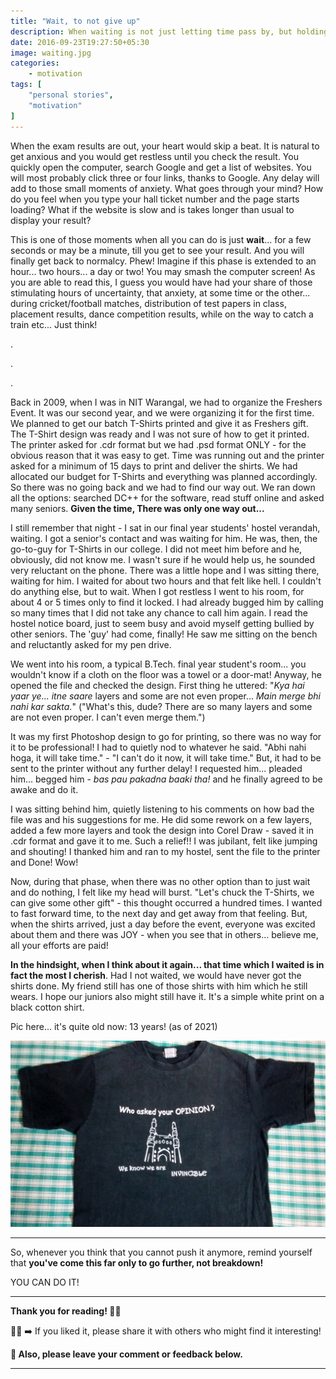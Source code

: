 ```yaml
---
title: "Wait, to not give up"
description: When waiting is not just letting time pass by, but holding on to it
date: 2016-09-23T19:27:50+05:30
image: waiting.jpg
categories:
    - motivation
tags: [
    "personal stories",
    "motivation"
]
---
```


When the exam results are out, your heart would skip a beat. It is natural to get anxious and you would get restless until you check the result. You quickly open the computer, search Google and get a list of websites. You will most probably click three or four links, thanks to Google. Any delay will add to those small moments of anxiety. What goes through your mind?  How do you feel when you type your hall ticket number and the page starts loading? What if the website is slow and is takes longer than usual to display your result?

This is one of those moments when all you can do is just **wait**... for a few seconds or may be a minute, till you get to see your result. And you will finally get back to normalcy. Phew! Imagine if this phase is extended to an hour... two hours... a day or two! You may smash the computer screen! As you are able to read this, I guess you would have had your share of those stimulating hours of uncertainty, that anxiety, at some time or the other... during cricket/football matches, distribution of test papers in class, placement results, dance competition results, while on the way to catch a train etc... Just think!

.

.

.

Back in 2009, when I was in NIT Warangal, we had to organize the Freshers Event. It was our second year, and we were organizing it for the first time. We planned to get our batch T-Shirts printed and give it as Freshers gift. The T-Shirt design was ready and I was not sure of how to get it printed. The printer asked for .cdr format but we had .psd format ONLY - for the obvious reason that it was easy to get. Time was running out and the printer asked for a minimum of 15 days to print and deliver the shirts. We had allocated our budget for T-Shirts and everything was planned accordingly. So there was no going back and we had to find our way out. We ran down all the options: searched DC++ for the software, read stuff online and asked many seniors. **Given the time, There was only one way out...**

I still remember that night - I sat in our final year students' hostel verandah, waiting. I got a senior's contact and was waiting for him. He was, then, the go-to-guy for T-Shirts in our college. I did not meet him before and he, obviously, did not know me. I wasn't sure if he would help us, he sounded very reluctant on the phone. There was a little hope and  I was sitting there, waiting for him. I waited for about two hours and that felt like hell. I couldn't do anything else, but to wait. When I got restless I went to his room, for about 4 or 5 times only to find it locked. I had already bugged him by calling so many times that I did not take any chance to call him again. I read the hostel notice board, just to seem busy and avoid myself getting bullied by other seniors. The 'guy' had come, finally! He saw me sitting on the bench and reluctantly asked for my pen drive.

We went into his room, a typical B.Tech. final year student's room... you wouldn't know if a cloth on the floor was a towel or a door-mat! Anyway, he opened the file and checked the design. First thing he uttered: "*Kya hai yaar ye... itne saare* layers and some are not even proper... *Main merge bhi nahi kar sakta.*" ("What's this, dude? There are so many layers and some are not even proper. I can't even merge them.")

It was my first Photoshop design to go for printing, so there was no way for it to be professional! I had to quietly nod to whatever he said. "Abhi nahi hoga, it will take time." - "I can't do it now, it will take time." But, it had to be sent to the printer without any further delay! I requested him... pleaded him... begged him - *bas pau pakadna baaki tha!* and he finally agreed to be awake and do it.

I was sitting behind him, quietly listening to his comments on how bad the file was and his suggestions for me. He did some rework on a few layers, added a few more layers and took the design into Corel Draw - saved it in .cdr format and gave it to me. Such a relief!! I was jubilant, felt like jumping and shouting! I thanked him and ran to my hostel, sent the file to the printer and Done! Wow!

Now, during that phase, when there was no other option than to just wait and do nothing, I felt like my head will burst. "Let's chuck the T-Shirts, we can give some other gift" - this thought occurred a hundred times. I wanted to fast forward time, to the next day and get away from that feeling. But, when the shirts arrived, just a day before the event, everyone was excited about them and there was JOY - when you see that in others... believe me, all your efforts are paid!

**In the hindsight, when I think about it again... that time which I waited is in fact the most I cherish**. Had I not waited, we would have never got the shirts done. My friend still has one of those shirts with him which he still wears. I hope our juniors also might still have it. It's a simple white print on a black cotton shirt.

Pic here... it's quite old now: 13 years! (as of 2021)

![Hydies T-shirt](hydies.jpeg)

---

So, whenever you think that you cannot push it anymore, remind yourself that **you've come this far only to go further, not breakdown!**

YOU CAN DO IT!

---

**Thank you for reading! 🙏🏼**

👍🏼 ➡️ If you liked it, please share it with others who might find it interesting!

**💬 Also, please leave your comment or feedback below.**

---